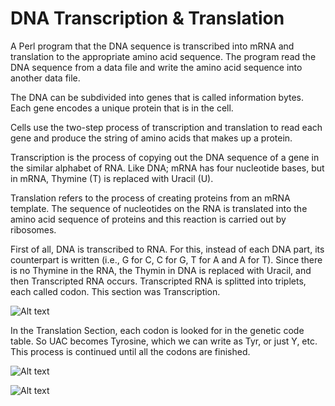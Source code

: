 # DNA Transcription & Translation
A Perl program that the DNA sequence is transcribed into mRNA and translation to the appropriate amino acid sequence.
The program read the DNA sequence from a data file and write the amino acid sequence into another data file.

The DNA can be subdivided into genes that is called information bytes. Each gene encodes a unique protein that is in the cell. 

Cells use the two-step process of transcription and translation to read each gene and produce the string of amino acids that makes up a protein.

Transcription is the process of copying out the DNA sequence of a gene in the similar alphabet of RNA. Like DNA; mRNA has four nucleotide bases, but in mRNA, Thymine (T) is replaced with Uracil (U).

Translation refers to the process of creating proteins from an mRNA template. The sequence of nucleotides on the RNA is translated into the amino acid sequence of proteins and this reaction is carried out by ribosomes.

First of all, DNA is transcribed to RNA. For this, instead of each DNA part, its counterpart is written (i.e., G for C, C for G, T for A and A for T). Since there is no Thymine in the RNA, the Thymin in DNA is replaced with Uracil, and then Transcripted RNA occurs. Transcripted RNA is splitted into triplets, each called codon. This section was Transcription.

![Alt text](https://user-images.githubusercontent.com/35924267/46584141-4fdb9400-ca68-11e8-90aa-52dbaa9fe065.png?raw=true "Transcription")

In the Translation Section, each codon is looked for in the genetic code table. So UAC becomes Tyrosine, which we can write as Tyr, or
just Y, etc. This process is continued until all the codons are finished.

![Alt text](https://user-images.githubusercontent.com/35924267/46584142-50742a80-ca68-11e8-8bd1-5139bd16a52d.png?raw=true "Translation")

![Alt text](https://user-images.githubusercontent.com/35924267/46584312-81edf580-ca6a-11e8-9ef7-a3c92ddcfc72.jpg?raw=true "Genetic Code Table")
